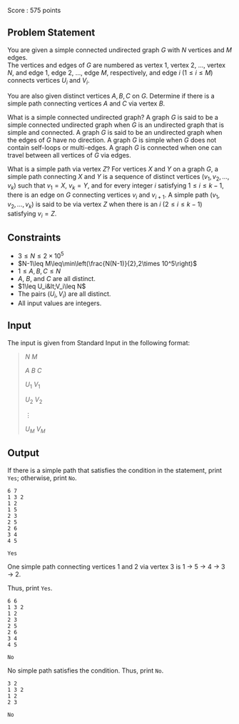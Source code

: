 Score : $575$ points

## Problem Statement

You are given a simple connected undirected graph $G$ with $N$ vertices and $M$ edges.<br>
The vertices and edges of $G$ are numbered as vertex $1$, vertex $2$, $\ldots$, vertex $N$, and edge $1$, edge $2$, $\ldots$, edge $M$, respectively, and edge $i$ $(1\leq i\leq M)$ connects vertices $U_i$ and $V_i$.

You are also given distinct vertices $A,B,C$ on $G$.
Determine if there is a simple path connecting vertices $A$ and $C$ via vertex $B$.

  What is a simple connected undirected graph?
  A graph $G$ is said to be a simple connected undirected graph when $G$ is an undirected graph that is simple and connected.
  A graph $G$ is said to be an undirected graph when the edges of $G$ have no direction.
  A graph $G$ is simple when $G$ does not contain self-loops or multi-edges.
  A graph $G$ is connected when one can travel between all vertices of $G$ via edges.   

  What is a simple path via vertex $Z$?
For vertices $X$ and $Y$ on a graph $G$, a simple path connecting $X$ and $Y$ is a sequence of distinct vertices $(v_1,v_2,\ldots,v_k)$ such that $v_1=X$, $v_k=Y$, and for every integer $i$ satisfying $1\leq i\leq k-1$, there is an edge on $G$ connecting vertices $v_i$ and $v_{i+1}$.
A simple path $(v_1,v_2,\ldots,v_k)$ is said to be via vertex $Z$ when there is an $i$ $(2\leq i\leq k-1)$ satisfying $v_i=Z$.

## Constraints

- $3 \leq N \leq 2\times 10^5$
- $N-1\leq M\leq\min\left(\frac{N(N-1)}{2},2\times 10^5\right)$
- $1\leq A,B,C\leq N$
- $A$, $B$, and $C$ are all distinct.
- $1\leq U_i&lt;V_i\leq N$
- The pairs $(U_i,V_i)$ are all distinct.
- All input values are integers.

## Input

The input is given from Standard Input in the following format:

> $N$ $M$
> 
> $A$ $B$ $C$
> 
> $U_1$ $V_1$
> 
> $U_2$ $V_2$
> 
> $\vdots$
> 
> $U_M$ $V_M$

## Output

If there is a simple path that satisfies the condition in the statement, print `Yes`; otherwise, print `No`.

```input1
6 7
1 3 2
1 2
1 5
2 3
2 5
2 6
3 4
4 5
```

```output1
Yes
```

One simple path connecting vertices $1$ and $2$ via vertex $3$ is $1$ $\to$ $5$ $\to$ $4$ $\to$ $3$ $\to$ $2$.

Thus, print `Yes`.

```input2
6 6
1 3 2
1 2
2 3
2 5
2 6
3 4
4 5
```

```output2
No
```

No simple path satisfies the condition. Thus, print `No`.

```input3
3 2
1 3 2
1 2
2 3
```

```output3
No
```